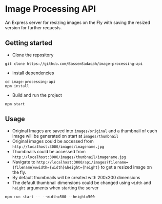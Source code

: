 # Image Processing API
An Express server for resizing images on the Fly with saving the resized version for further requests.


## Getting started
- Clone the repository
```
git clone https://github.com/BassemSadaqah/image-processing-api
```
- Install dependencies
```
cd image-processing-api
npm install
```
- Build and run the project
```
npm start
```


## Usage
* Original Images are saved into `images/original` and a thumbnail of each image will be generated on start at `images/thumbnail`
* Original images could be accessed from `http://localhost:3000/images/imagename.jpg`
* Thumbnails could be accessed from `http://localhost:3000/images/thumbnail/imagename.jpg`
* Navigate to `http://localhost:3000/api/images?filename={filename}&width={width}&height={height}` to get a resized image on the fly. 
* By default thumbnails will be created with 200x200 dimensions
* The default thumbnail dimensions could be changed using `width` and `height` arguments when starting the server
```
npm run start -- --width=500 --height=500
```
